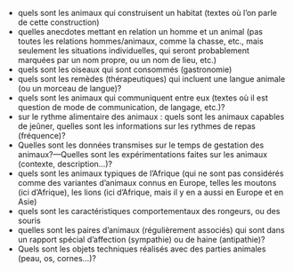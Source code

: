 - quels sont les animaux qui construisent un habitat (textes où l’on parle de cette construction)
- quelles anecdotes mettant en relation un homme et un animal (pas toutes les relations hommes/animaux, comme la chasse, etc., mais seulement les situations individuelles, qui seront probablement marquées par un nom propre, ou un nom de lieu, etc.)
-  quels sont les oiseaux qui sont consommés (gastronomie)
-  quels sont les remèdes (thérapeutiques) qui incluent une langue animale (ou un morceau de langue)?
- quels sont les animaux qui communiquent entre eux (textes où il est question de mode de communication, de langage, etc.)?
- sur le rythme alimentaire des animaux : quels sont les animaux capables de jeûner, quelles sont les informations sur les rythmes de repas (fréquence)?
- Quelles sont les données transmises sur le temps de gestation des animaux?—Quelles sont les expérimentations faites sur les animaux (contexte, description…)?
- quels sont les animaux typiques de l’Afrique (qui ne sont pas considérés comme des variantes d’animaux connus en Europe, telles les moutons (ici d’Afrique), les lions (ici d’Afrique, mais il y en a aussi en Europe et en Asie)
- quels sont les caractéristiques comportementaux des rongeurs, ou des souris
- quelles sont les paires d’animaux (régulièrement associés) qui sont dans un rapport spécial d’affection (sympathie) ou de haine (antipathie)?
- Quels sont les objets techniques réalisés avec des parties animales (peau, os, cornes…)?